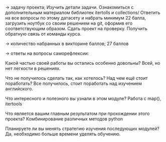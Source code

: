 → задачу проекта; Изучить детали задачи. Ознакомиться с дополнительным материалом библиотек itertolls и collections/ Ответить на все вопросы по этому датасету и набрать минимум 22 балла, загрузить ноутбук со своим решением на git, оформив его соответствующим образом. Сдать проект на проверку. Получить обратную связь от команды курса.

→ количество набранных в викторине баллов; 27 баллов

→ ответы на вопросы саморефлексии:

Какой частью своей работы вы остались особенно довольны? Всей, но нет легкости в решениях.

Что не получилось сделать так, как хотелось? Над чем ещё стоит поработать? Все получилось, стоит поработать над изучением английского.

Что интересного и полезного вы узнали в этом модуле? Работа с map(), itertools

Что является вашим главным результатом при прохождении этого проекта? Комбинирование различных методов python

Планируете ли вы менять стратегию изучения последующих модулей? Да, необходимо больше времени уделять обучению.
